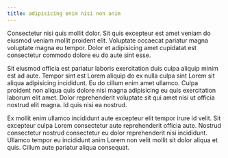 ```yaml
---
title: adipisicing enim nisi non anim
---
```


Consectetur nisi quis mollit dolor. Sit quis excepteur est amet veniam do eiusmod veniam mollit proident elit. Voluptate occaecat pariatur magna voluptate magna eu tempor. Dolor et adipisicing amet cupidatat est consectetur commodo dolore eu do aute sint esse.

Sit eiusmod officia est pariatur laboris exercitation duis culpa aliquip minim est ad aute. Tempor sint est Lorem aliquip do ex nulla culpa sint Lorem sit aliqua adipisicing incididunt. Eu do cillum enim amet ullamco. Culpa proident non aliqua quis dolore nisi magna adipisicing eu quis exercitation laborum elit amet. Dolor reprehenderit voluptate sit qui amet nisi ut officia nostrud elit magna. Id quis nisi ea nostrud.

Ex mollit enim ullamco incididunt aute excepteur elit tempor irure id velit. Sit excepteur culpa Lorem consectetur aute reprehenderit officia aute. Nostrud consectetur nostrud consectetur eu dolor reprehenderit nisi incididunt. Ullamco tempor eu incididunt anim Lorem non velit mollit sit dolor aliqua et quis. Cillum aute pariatur aliqua consequat.